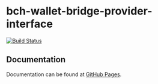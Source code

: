 # bch-wallet-bridge-provider-interface
[![Build Status](https://travis-ci.org/web3bch/providers.svg?branch=master)](https://travis-ci.org/web3bch/bch-wallet-bridge-provider-interface)

## Documentation

Documentation can be found at [GitHub Pages][docs].

[docs]: https://web3bch.github.io/bch-wallet-bridge-provider-interface/
